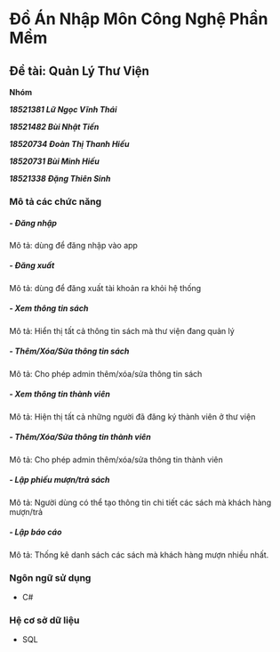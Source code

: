 # Đồ Án Nhập Môn Công Nghệ Phần Mềm
## Đề tài: Quản Lý Thư Viện
**Nhóm**

***18521381 Lữ Ngọc Vĩnh Thái***

***18521482 Bùi Nhật Tiến*** 

***18520734 Đoàn Thị Thanh Hiếu***

***18520731 Bùi Minh Hiếu***

***18521338 Đặng Thiên Sinh***
### Mô tả các chức năng
##### - Đăng nhập
Mô tả: dùng để đăng nhập vào app
##### - Đăng xuất
Mô tả: dùng để đăng xuất tài khoản ra khỏi hệ thống
##### - Xem thông tin sách
Mô tả: Hiển thị tất cả thông tin sách mà thư viện đang quản lý
##### - Thêm/Xóa/Sửa thông tin sách
Mô tả: Cho phép admin thêm/xóa/sửa thông tin sách
##### - Xem thông tin thành viên
Mô tả: Hiện thị tất cả những người đã đăng ký thành viên ở thư viện
##### - Thêm/Xóa/Sửa thông tin thành viên
Mô tả: Cho phép admin thêm/xóa/sửa thông tin thành viên
##### - Lập phiếu mượn/trả sách
Mô tả: Người dùng có thể tạo thông tin chi tiết các sách mà khách hàng mượn/trả
##### - Lập báo cáo
Mô tả: Thống kê danh sách các sách mà khách hàng mượn nhiều nhất.
### Ngôn ngữ sử dụng
- C#
### Hệ cơ sở dữ liệu
- SQL

